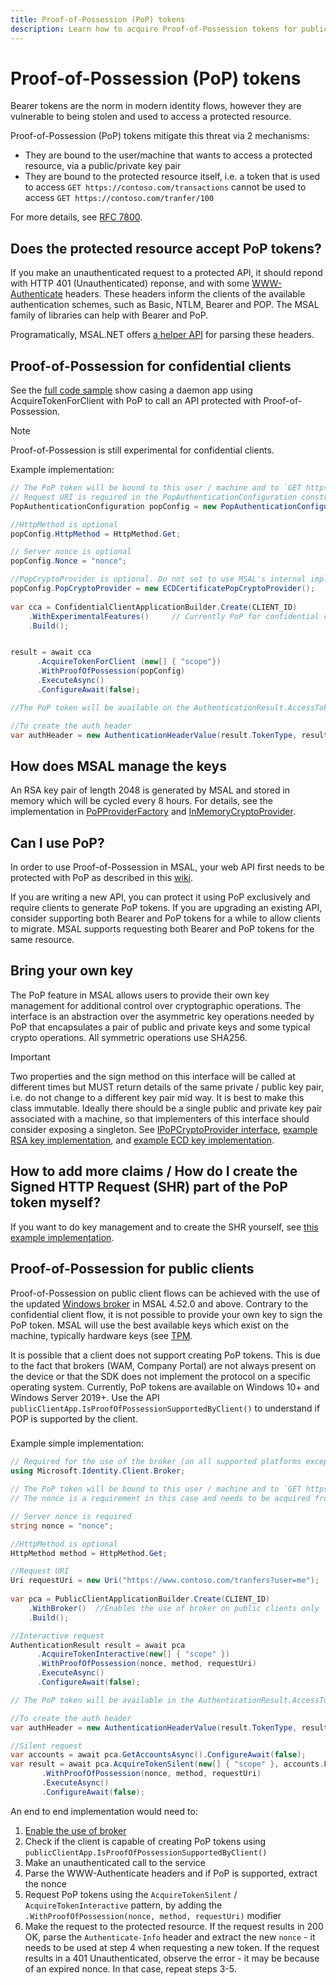 ```yaml
---
title: Proof-of-Possession (PoP) tokens
description: Learn how to acquire Proof-of-Possession tokens for public and confidential clients in MSAL.NET
---
```


# Proof-of-Possession (PoP) tokens

Bearer tokens are the norm in modern identity flows, however they are vulnerable to being stolen and used to access a protected resource.

Proof-of-Possession (PoP) tokens mitigate this threat via 2 mechanisms:

- They are bound to the user/machine that wants to access a protected resource, via a public/private key pair
- They are bound to the protected resource itself, i.e. a token that is used to access `GET https://contoso.com/transactions` cannot be used to access `GET https://contoso.com/tranfer/100`

For more details, see [RFC 7800](https://tools.ietf.org/html/rfc7800).

## Does the protected resource accept PoP tokens?

If you make an unauthenticated request to a protected API, it should repond with HTTP 401 (Unauthenticated) reponse, and with some [WWW-Authenticate](https://developer.mozilla.org/en-US/docs/Web/HTTP/Headers/WWW-Authenticate) headers. These headers inform the clients of the available authentication schemes, such as Basic, NTLM, Bearer and POP. The MSAL family of libraries can help with Bearer and PoP.

Programatically, MSAL.NET offers [a helper API](https://learn.microsoft.com/entra/msal/dotnet/advanced/extract-authentication-parameters) for parsing these headers.

## Proof-of-Possession for confidential clients

See the [full code sample](https://github.com/Azure-Samples/active-directory-dotnetcore-daemon-v2/tree/master/4-Call-OwnApi-Pop) show casing a daemon app using AcquireTokenForClient with PoP to call an API protected with Proof-of-Possession.

> [!NOTE]
> Proof-of-Possession is still experimental for confidential clients.

Example implementation:

```csharp
// The PoP token will be bound to this user / machine and to `GET https://www.contoso.com/tranfers` (the query params are not bound).
// Request URI is required in the PopAuthenticationConfiguration constructor
PopAuthenticationConfiguration popConfig = new PopAuthenticationConfiguration(new Uri("https://www.contoso.com/tranfers?user=me"));

//HttpMethod is optional
popConfig.HttpMethod = HttpMethod.Get;

// Server nonce is optional
popConfig.Nonce = "nonce";

//PopCryptoProvider is optional. Do not set to use MSAL's internal implementation.
popConfig.PopCryptoProvider = new ECDCertificatePopCryptoProvider();
          
var cca = ConfidentialClientApplicationBuilder.Create(CLIENT_ID)
    .WithExperimentalFeatures()     // Currently PoP for confidential client is an experimental feature
    .Build();


result = await cca
      .AcquireTokenForClient (new[] { "scope"})
      .WithProofOfPossession(popConfig)
      .ExecuteAsync()
      .ConfigureAwait(false);

//The PoP token will be available on the AuthenticationResult.AccessToken returned form the acquire token call

//To create the auth header
var authHeader = new AuthenticationHeaderValue(result.TokenType, result.AccessToken);
```

## How does MSAL manage the keys

An RSA key pair of length 2048 is generated by MSAL and stored in memory which will be cycled every 8 hours. For details, see the implementation in [PoPProviderFactory](https://github.com/AzureAD/microsoft-authentication-library-for-dotnet/blob/300fba16bd8096dceba3684311550b4b52a56177/src/client/Microsoft.Identity.Client/AuthScheme/PoP/PoPProviderFactory.cs#L18) and [InMemoryCryptoProvider](https://github.com/AzureAD/microsoft-authentication-library-for-dotnet/blob/main/src/client/Microsoft.Identity.Client/AuthScheme/PoP/InMemoryCryptoProvider.cs).

## Can I use PoP?

In order to use Proof-of-Possession in MSAL, your web API first needs to be protected with PoP as described in this [wiki](https://github.com/AzureAD/azure-activedirectory-identitymodel-extensions-for-dotnet/wiki/SignedHttpRequest-aka-PoP-(Proof-of-Possession)).

If you are writing a new API, you can protect it using PoP exclusively and require clients to generate PoP tokens.
If you are upgrading an existing API, consider supporting both Bearer and PoP tokens for a while to allow clients to migrate. MSAL supports requesting both Bearer and PoP tokens for the same resource.

## Bring your own key

The PoP feature in MSAL allows users to provide their own key management for additional control over cryptographic operations. The interface is an abstraction over the asymmetric key operations needed by PoP that encapsulates a pair of public and private keys and some typical crypto operations. All symmetric operations use SHA256.

> [!IMPORTANT]
> Two properties and the sign method on this interface will be called at different times but MUST return details of the same private / public key pair, i.e. do not change to a different key pair mid way. It is best to make this class immutable. Ideally there should be a single public and private key pair associated with a machine, so that implementers of this interface should consider exposing a singleton. See [IPoPCryptoProvider interface](https://github.com/AzureAD/microsoft-authentication-library-for-dotnet/blob/master/src/client/Microsoft.Identity.Client/AuthScheme/PoP/IPoPCryptoProvider.cs), [example RSA key implementation](https://github.com/AzureAD/microsoft-authentication-library-for-dotnet/blob/9895855ac4fcf52893fbc2b06ee20ea3eda1549a/tests/Microsoft.Identity.Test.Integration.netfx/HeadlessTests/PoPTests.cs#L503), and [example ECD key implementation](https://github.com/AzureAD/microsoft-authentication-library-for-dotnet/blob/9895855ac4fcf52893fbc2b06ee20ea3eda1549a/tests/Microsoft.Identity.Test.Common/Core/Helpers/ECDCertificatePopCryptoProvider.cs#L11).

## How to add more claims / How do I create the Signed HTTP Request (SHR) part of the PoP token myself?

If you want to do key management and to create the SHR yourself,  see [this example implementation](https://github.com/AzureAD/microsoft-authentication-library-for-dotnet/blob/300fba16bd8096dceba3684311550b4b52a56177/tests/Microsoft.Identity.Test.Integration.netfx/HeadlessTests/PoPTests.cs#L286).

## Proof-of-Possession for public clients

Proof-of-Possession on public client flows can be achieved with the use of the updated [Windows broker](../acquiring-tokens/desktop-mobile/wam.md) in MSAL 4.52.0 and above. Contrary to the confidential client flow, it is not possible to provide your own key to sign the PoP token. MSAL will use the best available keys which exist on the machine, typically hardware keys (see [TPM](https://learn.microsoft.com/windows/security/hardware-security/tpm/tpm-fundamentals).

It is possible that a client does not support creating PoP tokens. This is due to the fact that brokers (WAM, Company Portal) are not always present on the device or that the SDK does not implement the protocol on a specific operating system. Currently, PoP tokens are available on Windows 10+ and Windows Server 2019+. Use the API `publicClientApp.IsProofOfPossessionSupportedByClient()` to understand if POP is supported by the client.

### 

Example simple implementation:

```csharp
// Required for the use of the broker (on all supported platforms except .NET 6 Windows and above)
using Microsoft.Identity.Client.Broker; 

// The PoP token will be bound to this user / machine and to `GET https://www.contoso.com/tranfers` (the query parameters are not bound).
// The nonce is a requirement in this case and needs to be acquired from the resource before using this API.

// Server nonce is required
string nonce = "nonce";

//HttpMethod is optional
HttpMethod method = HttpMethod.Get;

//Request URI
Uri requestUri = new Uri("https://www.contoso.com/tranfers?user=me");
          
var pca = PublicClientApplicationBuilder.Create(CLIENT_ID)
    .WithBroker()  //Enables the use of broker on public clients only
    .Build();

//Interactive request
AuthenticationResult result = await pca
      .AcquireTokenInteractive(new[] { "scope" })
      .WithProofOfPossession(nonce, method, requestUri)
      .ExecuteAsync()
      .ConfigureAwait(false);

// The PoP token will be available in the AuthenticationResult.AccessToken returned form the acquire token call

//To create the auth header
var authHeader = new AuthenticationHeaderValue(result.TokenType, result.AccessToken);

//Silent request
var accounts = await pca.GetAccountsAsync().ConfigureAwait(false);
var result = await pca.AcquireTokenSilent(new[] { "scope" }, accounts.FirstOrDefault())
       .WithProofOfPossession(nonce, method, requestUri)
       .ExecuteAsync()
       .ConfigureAwait(false);

```

An end to end implementation would need to: 

1. [Enable the use of broker](https://learn.microsoft.com/entra/msal/dotnet/acquiring-tokens/desktop-mobile/wam)
1. Check if the client is capable of creating PoP tokens using `publicClientApp.IsProofOfPossessionSupportedByClient()`
2. Make an unauthenticated call to the service
3. Parse the WWW-Authenticate headers and if PoP is supported, extract the nonce
4. Request PoP tokens using the `AcquireTokenSilent` / `AcquireTokenInteractive` pattern, by adding the `.WithProofOfPossession(nonce, method, requestUri)` modifier
5. Make the request to the protected resource. If the request results in 200 OK, parse the `Authenticate-Info` header and extract the new `nonce` - it needs to be used at step 4 when requesting a new token. If the request results in a 401 Unauthenticated, observe the error - it may be because of an expired nonce. In that case, repeat steps 3-5. 
